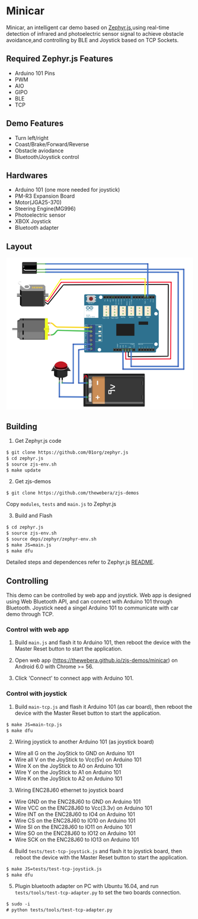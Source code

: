 # Minicar
Minicar, an intelligent car demo based on [Zephyr.js](https://github.com/01org/zephyr.js/tree/master),using real-time detection of infrared and photoelectric sensor signal to achieve obstacle avoidance,and controlling by BLE and Joystick based on TCP Sockets.

## Required Zephyr.js Features
- Arduino 101 Pins
- PWM
- AIO
- GIPO
- BLE
- TCP

## Demo Features
- Turn left/right
- Coast/Brake/Forward/Reverse
- Obstacle aviodance
- Bluetooth/Joystick control

## Hardwares
- Arduino 101 (one more needed for joystick)
- PM-R3 Expansion Board
- Motor(JGA25-370)
- Steering Engine(MG996)
- Photoelectric sensor
- XBOX Joystick
- Bluetooth adapter

## Layout
![Demo Layout](layout/layout.png)

## Building
1. Get Zephyr.js code
```
$ git clone https://github.com/01org/zephyr.js
$ cd zephyr.js
$ source zjs-env.sh
$ make update
```
2. Get zjs-demos
```
$ git clone https://github.com/thewebera/zjs-demos
```
Copy `modules`, `tests` and `main.js` to Zephyr.js

3. Build and Flash
```
$ cd zephyr.js
$ source zjs-env.sh
$ source deps/zephyr/zephyr-env.sh
$ make JS=main.js
$ make dfu
```
Detailed steps and dependences refer to Zephyr.js [README](https://github.com/01org/zephyr.js/blob/master/README.md).

## Controlling

This demo can be controlled by web app and joystick. Web app is designed using Web Bluetooth API,
and can connect with Arduino 101 through Bluetooth. Joystick need a singel Arduino 101 to communicate with car demo through TCP.

### Control with web app

1. Build `main.js` and flash it to Arduino 101, then reboot the device with the Master Reset button to start the application.

2. Open web app (https://thewebera.github.io/zjs-demos/minicar) on Android 6.0 with Chrome >= 56.

3. Click 'Connect' to connect app with Arduino 101.

### Control with joystick

1. Build `main-tcp.js` and flash it Arduino 101 (as car board), then reboot the device with the Master Reset button to start the application.
```
$ make JS=main-tcp.js
$ make dfu
```

2. Wiring joystick to another Arduino 101 (as joystick board)
* Wire all G on the JoyStick to GND on Arduino 101
* Wire all V on the JoyStick to Vcc(5v) on Arduino 101
* Wire X on the JoyStick to A0 on Arduino 101
* Wire Y on the JoyStick to A1 on Arduino 101
* Wire K on the JoyStick to A2 on Arduino 101

3. Wiring ENC28J60 ethernet to joystick board
* Wire GND on the ENC28J60 to GND on Arduino 101
* Wire VCC on the ENC28J60 to Vcc(3.3v) on Arduino 101
* Wire INT on the ENC28J60 to IO4 on Arduino 101
* Wire CS on the ENC28J60 to IO10 on Arduino 101
* Wire SI on the ENC28J60 to IO11 on Arduino 101
* Wire SO on the ENC28J60 to IO12 on Arduino 101
* Wire SCK on the ENC28J60 to IO13 on Arduino 101

4. Build `tests/test-tcp-joystick.js` and flash it to joystick board, then reboot the device with the Master Reset button to start the application.
```
$ make JS=tests/test-tcp-joystick.js
$ make dfu
```

5. Plugin bluetooth adapter on PC with Ubuntu 16.04, and run `tests/tools/test-tcp-adapter.py` to set the two boards connection.
```
$ sudo -i
# python tests/tools/test-tcp-adapter.py
```
